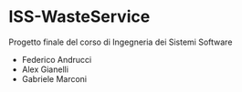 # ISS-WasteService
Progetto finale del corso di Ingegneria dei Sistemi Software

- Federico Andrucci
- Alex Gianelli
- Gabriele Marconi

